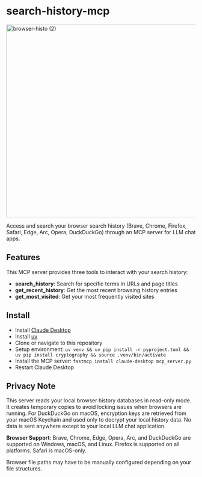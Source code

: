 # search-history-mcp

<img width="1024" height="512" alt="browser-histo (2)" src="https://github.com/user-attachments/assets/9bd134ed-b400-45ae-8134-9c3f854989b3" />



Access and search your browser search history (Brave, Chrome, Firefox, Safari, Edge, Arc, Opera, DuckDuckGo) through an MCP server for LLM chat apps.

## Features

This MCP server provides three tools to interact with your search history:

- **search_history**: Search for specific terms in URLs and page titles
- **get_recent_history**: Get the most recent browsing history entries
- **get_most_visited**: Get your most frequently visited sites

## Install

- Install [Claude Desktop](https://claude.ai/download)
- Install [uv](https://docs.astral.sh/uv/getting-started/installation/)
- Clone or navigate to this repository
- Setup environment: `uv venv && uv pip install -r pyproject.toml && uv pip install cryptography && source .venv/bin/activate`
- Install the MCP server: `fastmcp install claude-desktop mcp_server.py`
- Restart Claude Desktop

## Privacy Note

This server reads your local browser history databases in read-only mode. It creates temporary copies to avoid locking issues when browsers are running. For DuckDuckGo on macOS, encryption keys are retrieved from your macOS Keychain and used only to decrypt your local history data. No data is sent anywhere except to your local LLM chat application.

**Browser Support**: Brave, Chrome, Edge, Opera, Arc, and DuckDuckGo are supported on Windows, macOS, and Linux. Firefox is supported on all platforms. Safari is macOS-only.

Browser file paths may have to be manually configured depending on your file structures. 
